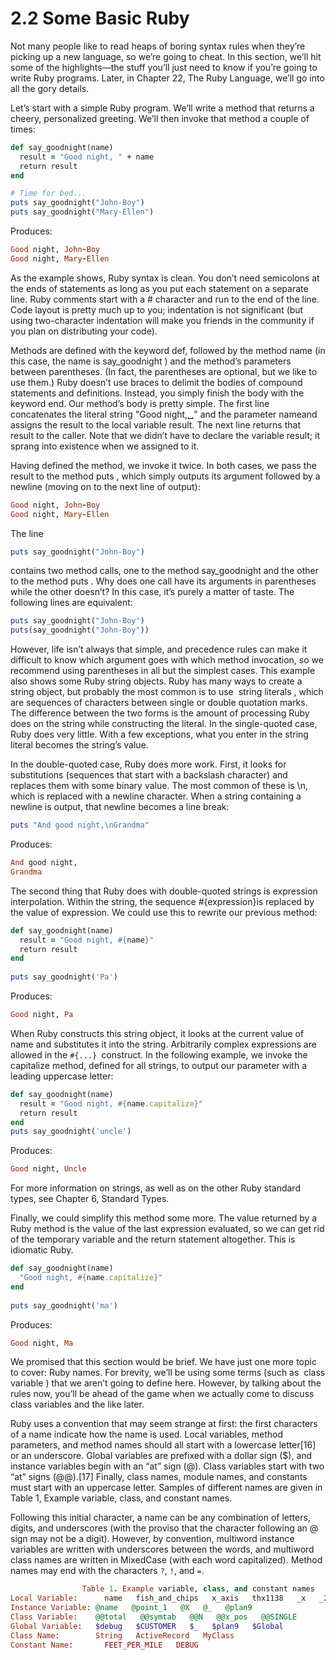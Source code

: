 2.2 Some Basic Ruby
=====
Not many people like to read heaps of boring syntax rules when they’re picking up a new language, so we’re going to cheat. In this section, we’ll hit some of the highlights—the stuff you’ll just ​need​ to know if you’re going to write Ruby programs. Later, in Chapter 22, ​The Ruby Language​, we’ll go into all the gory details.

Let’s start with a simple Ruby program. We’ll write a method that returns a cheery, personalized greeting. We’ll then invoke that method a couple of times:
```ruby
​def​ say_goodnight(name)​ 	
  result = ​"Good night, "​ + name​ 	
  ​return​ result​ 	
​end​

​# Time for bed...​​ 	
puts say_goodnight(​"John-Boy"​)​ 	
puts say_goodnight(​"Mary-Ellen"​)
```
Produces:
```ruby
Good night, John-Boy​ 	
Good night, Mary-Ellen
```
As the example shows, Ruby syntax is clean. You don’t need semicolons at the ends of statements as long as you put each statement on a separate line. Ruby comments start with a ​#​ character and run to the end of the line. Code layout is pretty much up to you; indentation is not significant (but using two-character indentation will make you friends in the community if you plan on distributing your code).

Methods are defined with the keyword ​def​, followed by the method name (in this case, the name is ​say_goodnight​ ) and the method’s parameters between parentheses. (In fact, the parentheses are optional, but we like to use them.) Ruby doesn’t use braces to delimit the bodies of compound statements and definitions. Instead, you simply finish the body with the keyword ​end​. Our method’s body is pretty simple. The first line concatenates the literal string ​"Good night,␣"​ and the parameter ​name​ and assigns the result to the local variable ​result​. The next line returns that result to the caller. Note that we didn’t have to declare the variable ​result​; it sprang into existence when we assigned to it.

Having defined the method, we invoke it twice. In both cases, we pass the result to the method ​puts​ , which simply outputs its argument followed by a newline (moving on to the next line of output):
```ruby
Good night, John-Boy​ 	
Good night, Mary-Ellen
```
The line
```ruby
puts say_goodnight(​"John-Boy"​)
```
contains two method calls, one to the method ​say_goodnight​ and the other to the method ​puts​ . Why does one call have its arguments in parentheses while the other doesn’t? In this case, it’s purely a matter of taste. The following lines are equivalent:
```ruby
puts say_goodnight(​"John-Boy"​)​ 	
puts(say_goodnight(​"John-Boy"​))
```
However, life isn’t always that simple, and precedence rules can make it difficult to know which argument goes with which method invocation, so we recommend using parentheses in all but the simplest cases.
This example also shows some Ruby string objects. Ruby has many ways to create a string object, but probably the most common is to use ​ string literals​ , which are sequences of characters between single or double quotation marks. The difference between the two forms is the amount of processing Ruby does on the string while constructing the literal. In the single-quoted case, Ruby does very little. With a few exceptions, what you enter in the string literal becomes the string’s value.

In the double-quoted case, Ruby does more work. First, it looks for substitutions (sequences that start with a backslash character) and replaces them with some binary value. The most common of these is ​\n​, which is replaced with a newline character. When a string containing a newline is output, that newline becomes a line break:
```ruby
puts ​"And good night,\nGrandma"​
```
Produces:
```ruby
And good night,
Grandma
```
The second thing that Ruby does with double-quoted strings is expression interpolation. Within the string, the sequence ​#{​expression​}​ is replaced by the value of ​expression​. We could use this to rewrite our previous method:
```ruby 	
​def​ say_goodnight(name)​ 	
  result = ​"Good night, ​#{name}​"​​ 	
  ​return​ result​ 	
​end​
​ 	
puts say_goodnight(​'Pa'​)
```
Produces:
```ruby
Good night, Pa
```
When Ruby constructs this string object, it looks at the current value of ​name​ and substitutes it into the string. Arbitrarily complex expressions are allowed in the `​#{...}​ `construct. In the following example, we invoke the ​capitalize​ method, defined for all strings, to output our parameter with a leading uppercase letter:
```ruby
​def​ say_goodnight(name)​ 	
  result = ​"Good night, ​#{name.capitalize}​"​​ 	
  ​return​ result​ 	
​end​
puts say_goodnight(​'uncle'​)
```
Produces:
```ruby 	
Good night, Uncle
```
For more information on strings, as well as on the other Ruby standard types, see Chapter 6, ​Standard Types​.

Finally, we could simplify this method some more. The value returned by a Ruby method is the value of the last expression evaluated, so we can get rid of the temporary variable and the ​return​ statement altogether. This is idiomatic Ruby.
```ruby
​def​ say_goodnight(name)​ 	
  ​"Good night, ​#{name.capitalize}​"​​ 	
​end​
​ 	
puts say_goodnight(​'ma'​)
```
Produces:
```ruby
Good night, Ma
```
We promised that this section would be brief. We have just one more topic to cover: Ruby names. For brevity, we’ll be using some terms (such as ​ class variable​ ) that we aren’t going to define here. However, by talking about the rules now, you’ll be ahead of the game when we actually come to discuss class variables and the like later.

Ruby uses a convention that may seem strange at first: the first characters of a name indicate how the name is used. Local variables, method parameters, and method names should all start with a lowercase letter[16] or an underscore. Global variables are prefixed with a dollar sign ($), and instance variables begin with an “at” sign (@). Class variables start with two “at” signs (@@).[17] Finally, class names, module names, and constants must start with an uppercase letter. Samples of different names are given in Table 1, ​Example variable, class, and constant names​.

Following this initial character, a name can be any combination of letters, digits, and underscores (with the proviso that the character following an @ sign may not be a digit). However, by convention, multiword instance variables are written with underscores between the words, and multiword class names are written in MixedCase (with each word capitalized). Method names may end with the characters `?`, `!`, and `=`.

```ruby
				Table 1. Example variable, class, and constant names
Local Variable:		 name   fish_and_chips   x_axis   thx1138   _x   _26
Instance Variable: @name   @point_1   @X   @_   @plan9
Class Variable:    @@total   @@symtab   @@N   @@x_pos   @@SINGLE
Global Variable:   $debug   $CUSTOMER   $_   $plan9   $Global
Class Name:        String   ActiveRecord   MyClass
Constant Name:		 FEET_PER_MILE   DEBUG
```
